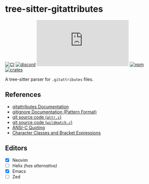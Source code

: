 # tree-sitter-gitattributes

[![CI][ci]](https://github.com/tree-sitter-grammars/tree-sitter-gitattributes/actions/workflows/ci.yml)
[![discord][discord]](https://discord.gg/w7nTvsVJhm)
[![matrix][matrix]](https://matrix.to/#/#nvim-treesitter:matrix.org)
[![npm][npm]](https://www.npmjs.com/package/tree-sitter-gitattributes)
[![crates][crates]](https://crates.io/crates/tree-sitter-gitattributes)

A tree-sitter parser for `.gitattributes` files.

## References

* [gitattributes Documentation](https://git-scm.com/docs/gitattributes|)
* [gitignore Documentation (Pattern Format)](https://git-scm.com/docs/gitignore#_pattern_format)
* [git source code (`attr.c`)](https://github.com/git/git/blob/master/attr.c)
* [git source code (`wildmatch.c`)](https://github.com/git/git/blob/master/wildmatch.c)
* [ANSI-C Quoting](https://www.gnu.org/software/bash/manual/html_node/ANSI_002dC-Quoting.html)
* [Character Classes and Bracket Expressions](https://www.gnu.org/software/grep/manual/html_node/Character-Classes-and-Bracket-Expressions.html)

## Editors

- [x] Neovim
- [ ] Helix _(has alternative)_
- [x] Emacs
- [ ] Zed

[ci]: https://img.shields.io/github/actions/workflow/status/tree-sitter-grammars/tree-sitter-gitattributes/ci.yml?logo=github&label=CI
[discord]: https://img.shields.io/discord/1063097320771698699?logo=discord&label=tree-sitter
[matrix]: https://img.shields.io/matrix/nvim-treesitter%3Amatrix.org?logo=matrix&label=nvim-treesitter
[npm]: https://img.shields.io/npm/v/tree-sitter-gitattributes?logo=npm
[crates]: https://img.shields.io/crates/v/tree-sitter-gitattributes?logo=rust
